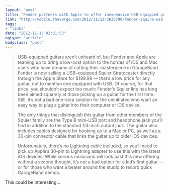 ```yaml
---
layout: "post"
title: "Fender partners with Apple to offer inexpensive USB-equipped guitar to Garageband users"
link: "http://mobile.theverge.com/2012/11/12/3636790/fender-squire-usb-apple-store-garageband"
tags: 
- "links"
date: "2012-11-13 02:01:53"
ogtype: "article"
bodyclass: "post"
---
```


> USB-equipped guitars aren’t unheard of, but Fender and Apple are teaming up to bring a low-cost option to the hordes of iOS and Mac users who have dreams of cutting their masterpiece in GarageBand. Fender is now selling a USB-equipped Squier Stratocaster directly through the Apple Store for $199.99 — that’s a low price for any guitar, not to mention one equipped with USB. Of course, for that price, you shouldn’t expect too much: Fender’s Squier line has long been aimed squarely at those picking up a guitar for the first time. Still, it’s not a bad one-stop solution for the uninitiated who want an easy way to plug a guitar into their computer or iOS device.
> 
> The only things that distinguish this guitar from other members of the Squier family are the Type B mini-USB port and headphone jack you’ll find in addition to the standard 1/4-inch output jack. The guitar also includes cables designed for hooking up to a Mac or PC, as well as a 30-pin connector cable that links the guitar up to older iOS devices.
> 
> Unfortunately, there’s no Lightning cable included, so you’ll need to pick up Apple’s 30-pin to Lightning adapter to use this with the latest iOS devices. While serious musicians will look past this new offering without a second thought, it’s not a bad option for a kid’s first guitar — or for those who want a beater around the studio to record quick GarageBand demos.

This could be interesting…